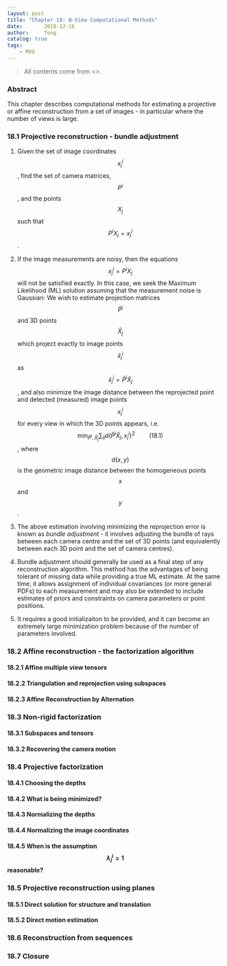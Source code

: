 ```yaml
---
layout: post
title: "Chapter 18: N-View Computational Methods"
date:       2018-12-16
author:     Tong
catalog: true
tags:
    - MVG
---
```


> All contents come from <<Multiple View Geometry in Computer Vision>>.

### Abstract

This chapter describes computational methods for estimating a projective or affine reconstruction from a set of images - in particular where the number of views is large.

### 18.1 Projective reconstruction - bundle adjustment

1. Given the set of image coordinates $$x_j^i$$, find the set of camera matrices, $$P^i$$, and the points $$X_j$$ such that $$P^iX_j=x_j^i$$.

2. If the image measurements are noisy, then the equations $$x_j^i = P^i X_j$$ will not be satisfied exactly. In this case, we seek the Maximum Likelihood (ML) solution assuming that the measurement noise is Gaussian: We wish to estimate projection matrices $$\hat{P}^i$$ and 3D points $$\hat{X}_j$$ which project exactly to image points $$\hat{x}_j^i$$ as $$\hat{x}_j^i=\hat{P}^i \hat{X}_j$$, and also minimize the image distance between the reprojected point and detected (measured) image points $$x_j^i$$ for every view in which the 3D points appears, i.e. $$\min_{\hat{P}^i, \hat{X}_j}\sum_{ij}d(\hat{P}^i \hat{X}_j,x_j^i)^2 \quad \quad (18.1)$$, where $$d(x,y)$$ is the geometric image distance between the homogeneous points $$x$$ and $$y$$.

3. The above estimation involving minimizing the reprojection error is known as _bundle adjustment_ - it involves adjusting the bundle of rays between each camera centre and the set of 3D points (and equivalently between each 3D point and the set of camera centres).

4. Bundle adjustment should generally be used as a final step of any reconstruction algorithm. This method has the advantages of being tolerant of missing data while providing a true ML estimate. At the same time, it allows assignment of individual covariances (or more general PDFs) to each measurement and may also be extended to include estimates of priors and constraints on camera parameters or point positions.

5. It requires a good initializaiton to be provided, and it can become an extremely large minimization problem because of the number of parameters involved.

### 18.2 Affine reconstruction - the factorization algorithm

#### 18.2.1 Affine multiple view tensors

#### 18.2.2 Triangulation and reprojection using subspaces

#### 18.2.3 Affine Reconstruction by Alternation

### 18.3 Non-rigid factorization

#### 18.3.1 Subspaces and tensors

#### 18.3.2 Recovering the camera motion

### 18.4 Projective factorization

#### 18.4.1 Choosing the depths

#### 18.4.2 What is being minimized?

#### 18.4.3 Normalizing the depths

#### 18.4.4 Normalizing the image coordinates

#### 18.4.5 When is the assumption $$\lambda_j^i = 1$$ reasonable?

### 18.5 Projective reconstruction using planes

#### 18.5.1 Direct solution for structure and translation

#### 18.5.2 Direct motion estimation

### 18.6 Reconstruction from sequences

### 18.7 Closure
